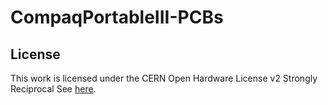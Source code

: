 # CompaqPortableIII-PCBs

## License
This work is licensed under the CERN Open Hardware License v2 Strongly Reciprocal
See [here](cern_ohl_s_v2_user_guide.txt).